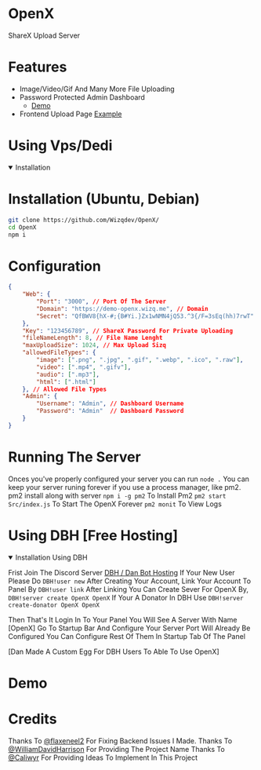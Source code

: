 # OpenX
ShareX Upload Server 

# Features

- Image/Video/Gif And Many More File Uploading
- Password Protected Admin Dashboard
  - [Demo](https://demo-openx.wizq.me)
- Frontend Upload Page [Example](https://demo-openx.wizq.me/i/07kZNXFt.png)


# Using Vps/Dedi
<details open>
  <summary>Installation</summary>
  
# Installation (Ubuntu, Debian)

```bash
git clone https://github.com/Wizqdev/OpenX/
cd OpenX
npm i
```

# Configuration
```json
{
    "Web": {
        "Port": "3000", // Port Of The Server
        "Domain": "https://demo-openx.wizq.me", // Domain
        "Secret": "QfBWV8{hX-#;{B#Yi.}Zx1wNMN4jQ53.^3{/F=3sEq(hh)7rwT" // Random Hash Can Also Be Genrated From[wizq.me](https://wizq.me/tools/password-generator)
    },
    "Key": "123456789", // ShareX Password For Private Uploading
    "fileNameLength": 8, // File Name Lenght
    "maxUploadSize": 1024, // Max Upload Sizq
    "allowedFileTypes": {
        "image": [".png", ".jpg", ".gif", ".webp", ".ico", ".raw"],
        "video": [".mp4", ".gifv"],
        "audio": [".mp3"],
        "html": [".html"]
    }, // Allowed File Types
    "Admin": {
        "Username": "Admin", // Dashboard Username
        "Password": "Admin"  // Dashboard Password
    }
}
```
# Running The Server 
Onces you've properly configured your server you can run `node .`
You can keep your server runing forever if you use a process manager, like pm2. pm2 install along with server
`npm i -g pm2` To Install Pm2
`pm2 start Src/index.js` To Start The OpenX Forever
`pm2 monit` To View Logs 

</details>


# Using DBH [Free Hosting]
<details open>
<summary>Installation Using DBH</summary>

Frist Join The Discord Server [DBH / Dan Bot Hosting](https://discord.gg/dbh)
If Your New User Please Do 
`DBH!user new`
After Creating Your Account, Link Your Account To Panel By
`DBH!user link`
After Linking You Can Create Sever For OpenX By,
`DBH!server create OpenX OpenX` 
If Your A Donator In DBH Use
`DBH!server create-donator OpenX OpenX`

Then That's It Login In To Your Panel You Will See A Server With Name [OpenX]
Go To Startup Bar And Configure Your Server Port Will Already Be Configured You Can Configure Rest Of Them In Startup Tab Of The Panel

[Dan Made A Custom Egg For DBH Users To Able To Use OpenX] 
</details>

# Demo 




# Credits
Thanks To [@flaxeneel2](https://github.com/flaxeneel2/) For Fixing Backend Issues I Made.
Thanks To [@WilliamDavidHarrison](https://github.com/WilliamDavidHarrison) For Providing The Project Name
Thanks To [@Caliwyr](https://github.com/Caliwyr) For Providing Ideas To Implement In This Project
